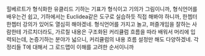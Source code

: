 힐베르트가 형식화한 유클리드 기하는 기표가 형식이고 기의가 그림이니까, 형식언어를 배우는건 쉽고, 기하에서는 Euclidea같은 도구로 실습하듯 직접 해봐야 하니까, 한쳅터 한쳅터 강의가 있어도 열심히 해야겠네. 형식언어를 가지고 놀고, 퍼즐개임을 잘하는 사람한테 가르치더라도, 가르칠 내용은 구조화된 커리큘럼 흐름을 따라 배워서 머리에 입력되는데, 논증기하는 분야가 넓으니, 커리큘럼의 내용 흐름 설정만 해도 다양하겠네. 각 정리들 T에 대해서 그 로드맵이 이해를 고려한 순서이니까